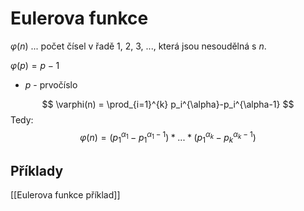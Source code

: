 # Eulerova funkce
$\varphi (n)$ ... počet čísel v řadě 1, 2, 3, ..., která jsou nesoudělná s $n$.

$\varphi(p) = p-1$
- $p$ - prvočíslo


$$
\varphi(n) = \prod_{i=1}^{k} p_i^{\alpha}-p_i^{\alpha-1}
$$
Tedy:
$$
\varphi(n) = 
\left( p_1^{\alpha_1}-p_1^{\alpha_1-1} \right) *
... *
\left( p_1^{\alpha_k}-p_k^{\alpha_k-1} \right)
$$
## Příklady
[[Eulerova funkce příklad]]